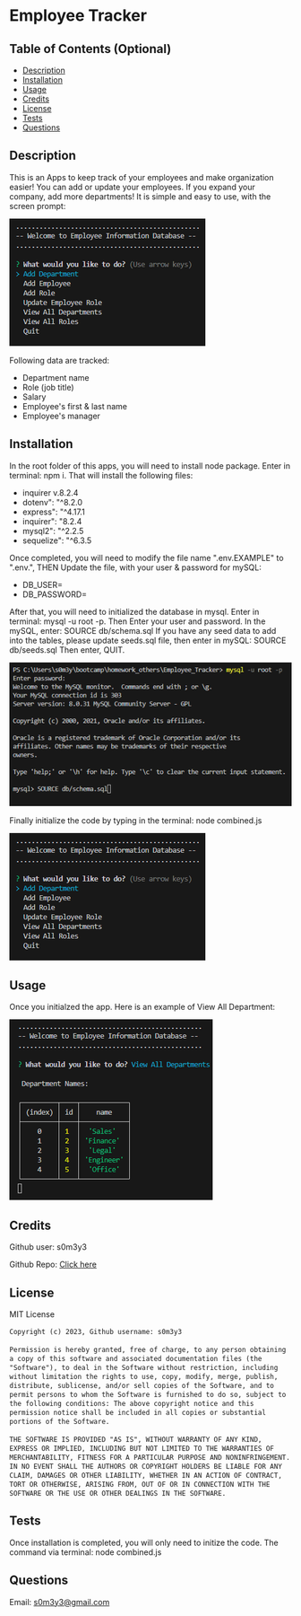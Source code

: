 # Employee Tracker

## Table of Contents (Optional)

- [Description](#description)
- [Installation](#installation)
- [Usage](#usage)
- [Credits](#credits)
- [License](#license)
- [Tests](#tests)
- [Questions](#questions)

## Description
This is an Apps to keep track of your employees and make organization easier! You can add or update your employees. If you expand your company, add more departments! It is simple and easy to use, with the screen prompt: 

![](assets/initialscreen.png)

Following data are tracked: 
* Department name
* Role (job title)
* Salary 
* Employee's first & last name
* Employee's manager

## Installation
In the root folder of this apps, you will need to install node package. Enter in terminal: npm i. 
That will install the following files: 
* inquirer v.8.2.4
* dotenv": "^8.2.0
* express": "^4.17.1
* inquirer": "8.2.4
* mysql2": "^2.2.5
* sequelize": "^6.3.5

Once completed, you will need to modify the file name ".env.EXAMPLE" to ".env.", THEN  Update the file, with your user & password for mySQL:
* DB_USER=
* DB_PASSWORD= 

After that, you will need to initialized the database in mysql. Enter in terminal: mysql -u root -p.
Then Enter your user and password. 
In the mySQL, enter: SOURCE db/schema.sql 
If you have any seed data to add into the tables, please update seeds.sql file, then enter in mySQL: SOURCE db/seeds.sql
Then enter, QUIT. 

![](assets/sql.png)

Finally initialize the code by typing in the terminal: node combined.js

![](assets/initialscreen.png)

## Usage

Once you initialzed the app. Here is an example of View All Department: 

![](assets/viewDepartment.png) 

<!-- Type node " index.js " in the command terminal. Complete the prompt four-questions, and the app will generate the logo and save it under " ./Assets/logo.svg ".  -->

<!-- [SVG video sample!](https://drive.google.com/file/d/1kPlkzBHOgEAbI4Ppt5b7OONHF-VAtehq/view) -->

<!-- ![](./images/SVG_sample_inquirer.png) -->


<!-- Testing the app, using shapes.test.js: type " npm test " in command line. 

[Shape tests video!](https://drive.google.com/file/d/12OQaGDR88JWe4WQZ1r-4e8qnSuFt4f1S/view) -->


## Credits
Github user: s0m3y3

Github Repo: [Click here](https://github.com/s0m3y3/SVG_Logo_Maker)

## License
  MIT License

    Copyright (c) 2023, Github username: s0m3y3
    
    Permission is hereby granted, free of charge, to any person obtaining a copy of this software and associated documentation files (the "Software"), to deal in the Software without restriction, including without limitation the rights to use, copy, modify, merge, publish, distribute, sublicense, and/or sell copies of the Software, and to permit persons to whom the Software is furnished to do so, subject to the following conditions: The above copyright notice and this permission notice shall be included in all copies or substantial portions of the Software.
    
    THE SOFTWARE IS PROVIDED "AS IS", WITHOUT WARRANTY OF ANY KIND, EXPRESS OR IMPLIED, INCLUDING BUT NOT LIMITED TO THE WARRANTIES OF MERCHANTABILITY, FITNESS FOR A PARTICULAR PURPOSE AND NONINFRINGEMENT. IN NO EVENT SHALL THE AUTHORS OR COPYRIGHT HOLDERS BE LIABLE FOR ANY CLAIM, DAMAGES OR OTHER LIABILITY, WHETHER IN AN ACTION OF CONTRACT, TORT OR OTHERWISE, ARISING FROM, OUT OF OR IN CONNECTION WITH THE SOFTWARE OR THE USE OR OTHER DEALINGS IN THE SOFTWARE.

## Tests
Once installation is completed, you will only need to initize the code. The command via terminal:  node combined.js 

## Questions
Email: s0m3y3@gmail.com